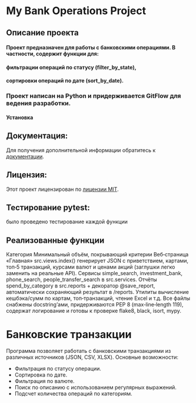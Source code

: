 # My Bank Operations Project
## Описание проекта
#### Проект предназначен для работы с банковскими операциями. В частности, содержит функции для:
#### фильтрации операций по статусу (filter_by_state),
#### сортировки операций по дате (sort_by_date).

### Проект написан на Python и придерживается GitFlow для ведения разработки.
#### Установка

## Документация:

Для получения дополнительной информации обратитесь к [документации](docs/README.md).

## Лицензия:

Этот проект лицензирован по [лицензии MIT](LICENSE).

## Тестирование pytest: 

было проведено тестирование каждой функции

## Реализованные функции
Категория	Минимальный объём, покрывающий критерии
Веб‑страница «Главная»	src.views.index() генерирует JSON с приветствием, картами, топ‑5 транзакций, курсами валют и ценами акций (заглушки легко заменить на реальные API).
Сервисы	simple_search, investment_bank, phone_search, people_transfer_search в src.services.
Отчёты	spend_by_category в src.reports + декоратор @save_report, автоматически сохраняющий результат в /reports.
Утилиты	вычисление кешбэка/сумм по картам, топ‑транзакций, чтение Excel и т.д.
Все файлы снабжены docstring’ами, придерживаются PEP 8 (max‑line‑length 119), содержат логирование и готовы к проверке flake8, black, isort, mypy.


# Банковские транзакции

Программа позволяет работать с банковскими транзакциями из различных источников (JSON, CSV, XLSX). 
Основные возможности:
- Фильтрация по статусу операции.
- Сортировка по дате.
- Фильтрация по валюте.
- Поиск по описанию с использованием регулярных выражений.
- Подсчет количества операций по категориям.
